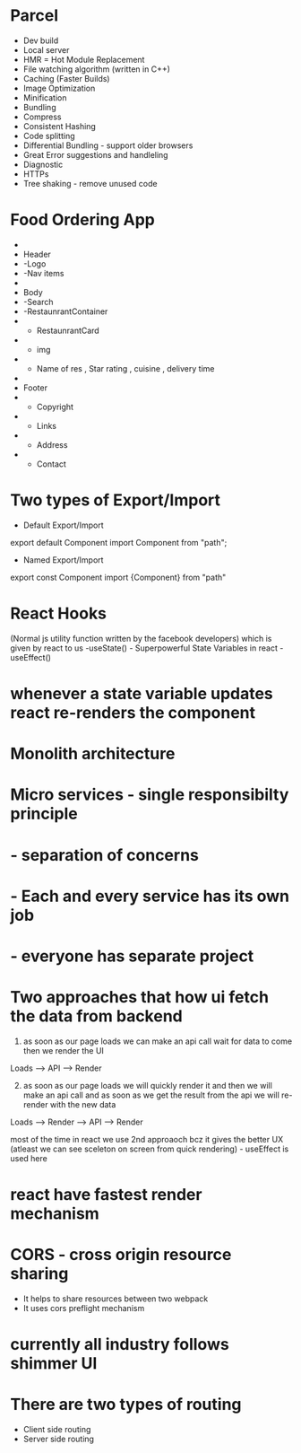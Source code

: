 # Parcel
- Dev build
- Local server
- HMR = Hot Module Replacement
- File watching algorithm (written in C++)
- Caching (Faster Builds)
- Image Optimization
- Minification
- Bundling
- Compress
- Consistent Hashing
- Code splitting 
- Differential Bundling - support older browsers
- Great Error suggestions and handleling
- Diagnostic
- HTTPs
- Tree shaking - remove unused code 

# Food Ordering App
 * 
 * Header
 * -Logo
 * -Nav items
 * 
 * Body
 * -Search
 * -RestaunrantContainer
 *   - RestaunrantCard
 *    - img
 *    - Name of res , Star rating , cuisine , delivery time
 * 
 * Footer
 * - Copyright
 * - Links
 * - Address
 * - Contact  


 # Two types of Export/Import

- Default Export/Import

export default Component
import Component from "path";

- Named Export/Import

export const Component
import {Component} from "path"

# React Hooks
(Normal js utility function written by the facebook developers) which is given by react to us
-useState() - Superpowerful State Variables in react
-useEffect()

# whenever a state variable updates react re-renders the component

# Monolith architecture

# Micro services - single responsibilty principle
#                - separation of concerns
#                - Each and every service has its own job 
#                - everyone has separate project 

# Two approaches that how ui fetch the data from backend
1. as soon as our page loads we can make an api call wait for data to come then we render the UI

Loads --> API --> Render

2. as soon as our page loads we will quickly render it and then we will make an api call and as soon as we get the result from the api we will re-render with the new data

Loads --> Render --> API --> Render

most of the time in react we use 2nd approaoch bcz it gives the better UX (atleast we can see sceleton on screen from quick rendering)  - useEffect is used here 

# react have fastest render mechanism 

# CORS - cross origin resource sharing
- It helps to share resources between two webpack
- It uses cors preflight mechanism
  
# currently all industry follows shimmer UI  

# There are two types of routing 
- Client side routing 
- Server side routing 
